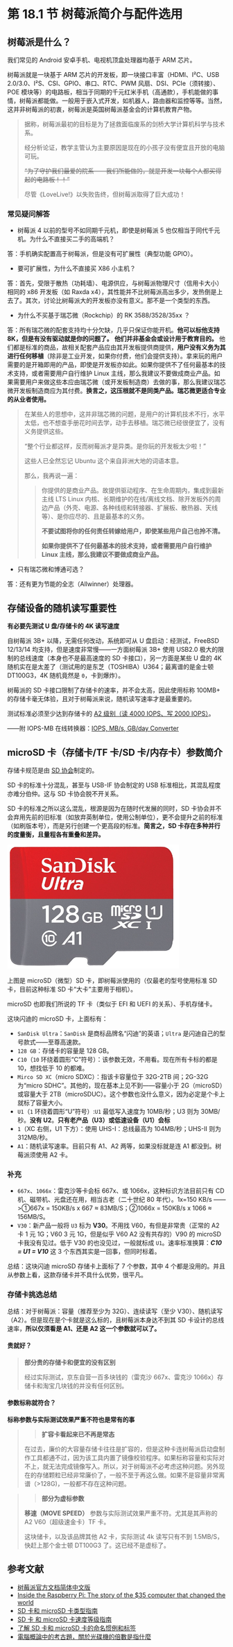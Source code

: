 # 第 18.1 节 树莓派简介与配件选用

## 树莓派是什么？

我们常见的 Android 安卓手机、电视机顶盒处理器均基于 ARM 芯片。

树莓派就是一块基于 ARM 芯片的开发板，即一块接口丰富（HDMI、I²C、USB 2.0/3.0、I²S、CSI、GPIO、串口、RTC、PWM 风扇、DSI、PCIe（须转接）、POE 模块等）的电路板，相当于同期的千元红米手机（高通款），手机能做的事情，树莓派都能做。一般用于嵌入式开发，如机器人，路由器和监控等等。当然，这并非树莓派的初衷，树莓派是英国树莓派基金会的计算机教育产物。


>据称，树莓派最初的目标是为了拯救面临废系的剑桥大学计算机科学与技术系。
>
>经分析论证，教学主管认为主要原因是现在的小孩子没有便宜且开放的电脑可玩。
>
>~~“为了守护我们最爱的院系——我们所能做的，就是开发一块每个人都买得起的电路板！！”~~
>
>尽管《LoveLive!》以失败告终，但树莓派取得了巨大成功！


### 常见疑问解答

- 树莓派 4 以前的型号不如同期千元机，即使是树莓派 5 也仅相当于同代千元机。为什么不直接买二手的高端机？

答：手机确实配置高于树莓派，但是没有可扩展性（典型功能 GPIO）。

- 要可扩展性，为什么不直接买 X86 小主机？

答：首先，受限于散热（功耗墙）、电源供应，与树莓派物理尺寸（信用卡大小）相同的 x86 开发板（如 Raxda x4），其性能并不比树莓派高出多少，发热倒是上去了。其次，讨论比树莓派大的开发板亦没有意义。那不是一个类型的东西。

- 为什么不买基于瑞芯微（Rockchip）的 RK 3588/3528/35xx ？

答：所有瑞芯微的配套支持均十分欠缺，几乎只保证你能开机。**他可以标他支持 8K，但是有没有驱动就是你的问题了。** **他们并非基金会或设计用于教育目的。** 他们都是标准的商品，故相关配套产品应由其开发板提供商提供，**用户没有义务为其进行任何移植**（除非是工业开发，如果你付费，他们会提供支持）。拿来玩的用户需要的是开箱即用的产品，即使是开发板亦如此。如果你提供不了任何最基本的技术支持，或者需要用户自行维护 Linux 主线，那么我建议不要做成商业产品。如果需要用户来做这些本应由瑞芯微（或开发板制造商）去做的事，那么我建议瑞芯微开发板制造商应为其付费。**换言之，这压根就不是同类产品。瑞芯微更适合专业的从业者使用。**

>在某些人的思想中，这并非瑞芯微的问题，是用户的计算机技术不行，水平太低，也不想查手册花时间去学，动手去移植。瑞芯微已经很便宜了，没有义务提供这些。
>
>“整个行业都这样，反而树莓派才是异类。是你玩的开发板太少啦！”
>
>这些人已全然忘记 Ubuntu 这个来自非洲大地的词语本意。
>
>那么，我再说一遍：
>
>>你提供的是商业产品。故提供驱动程序、在生命周期内，集成到最新主线 LTS Linux 内核、长期维护的在线/离线文档、除开发板外的周边产品（外壳、电源、各种线缆和转接器、扩展板、散热器、天线等）、是你应尽的、且是最基本的义务。
>>
>>**不要试图将你的任何责任转嫁给用户，即使某些用户自己也拎不清。**
>>
>>**如果你提供不了任何最基本的技术支持，或者需要用户自行维护 Linux 主线，那么我建议不要做成商业产品。**


- 只有瑞芯微和博通可选？

答：还有更为节能的全志（Allwinner）处理器。

## 存储设备的随机读写重要性

**有必要先测试 U 盘/存储卡的 4K 读写速度**

自树莓派 3B+ 以降，无需任何改动，系统即可从 U 盘启动：经测试，FreeBSD 12/13/14 均支持，但是速度非常慢——一方面树莓派 3B+ 使用 USB2.0 极大的限制的总线速度（本身也不是最高速度的 SD 卡接口），另一方面是某些 U 盘的 4K 随机实在是太差了（测试用的是东芝（TOSHIBA）U364；最离谱的是金士顿 DT100G3，4K 随机竟然是 `0`，卡到爆炸）。

树莓派的 SD 卡接口限制了存储卡的速率，并不会太高，因此使用标称 100MB+ 的存储卡毫无体验，且对于树莓派来说，随机读写速率才是最重要的。

测试标准必须至少达到存储卡的 [A2 级别（读 4000 IOPS、写 2000 IOPS）](https://www.kingston.com/cn/blog/personal-storage/microsd-sd-memory-card-naming-conventions)。

——附 IOPS-MB 在线转换器：[IOPS, MB/s, GB/day Converter](https://wintelguy.com/iops-mbs-gbday-calc.pl)

## microSD 卡（存储卡/TF 卡/SD 卡/内存卡）参数简介


存储卡规范是由 [SD 协会](https://www.sdcard.org/)制定的。

SD 卡的标准十分混乱，甚至与 USB-IF 协会制定的 USB 标准相比，其混乱程度亦难分伯仲。这与 SD 卡协会脱不开关系。

SD 卡的标准之所以这么混乱，根源是因为在随时代发展的同时，SD 卡协会并不会弃用先前的旧标准（如放弃英制单位，使用公制单位），更不会提升之前的标准（如刷版本号），而是另行创建一个更高段的标准。**简言之，SD 卡存在多种并行的度量衡，且量程各有重叠和差异。**

![闪迪 microSD 卡](../.gitbook/assets/SD.png)

上图是 microSD（微型）SD 卡，即树莓派使用的（仅最老的型号使用标准 SD 卡，目前这种标准 SD 卡“大卡”主要用于相机）。

microSD 也即我们所说的 TF 卡（类似于 EFI 和 UEFI 的关系）、手机存储卡。


这块闪迪的 microSD 卡，上面标有：

- `SanDisk Ultra`：`SanDisk` 是商标品牌名“闪迪”的英语；`Ultra` 是闪迪自己的型号款式——至尊高速款。
- `128 GB`：存储卡的容量是 128 GB。
- `C10`（`10` 环绕着圆形“C”符号）：该参数无效，不用看。现在所有卡标的都是 10，想找低于 10 的都难。
- `Mirco SD XC`（micro SDXC）：指该卡容量位于 32G-2TB 间；2G-32G 为“micro SDHC”。其他的，现在基本上见不到——容量小于 2G（microSD）或容量大于 2TB（microSDUC）。这个参数也没什么意义，因为必定是个卡上就标了容量大小。
- `U1`（`1` 环绕着圆形“U”符号）:`U1` 最低写入速度为 10MB/秒；U3 则为 30MB/秒。**没有 U2**。**只有老产品（U3）或低速设备（U1）会标**
- `1`（XC 右侧，U1 下方）：使用 UHS-I：总线最高为 104MB/秒；UHS-II 则为 312MB/秒。
- `A1`：随机读写速率。目前只有 A1、A2 两等，如果没标就是连 A1 都没到。树莓派须使用 A2 卡。



### 补充

-  `667x`、`1066x`：雷克沙等卡会标 667x、或 1066x，这种标识方法目前只有 CD 机、磁带机、光盘还在用，相当古老（二十世纪 80 年代）。1x=150 KB/s ——>①667x = 150KB/s x 667 ≈ 83MB/S；②1066x = 150KB/s x 1066 ≈ 156MB/S。
-  `V30`：新产品一般将 `U3` 标为 **V30**。不用找 V60，有但是非常贵（正常的 A2 卡 1 元 1G；V60 3 元 1G，但是似乎 V60 A2 没有共存的）V90 的 microSD 卡我没有见过。低于 V30 的也没见过，一般就标成 `U1`。速率标准换算：***C10 = U1 = V10*** 这 3 个东西其实是一回事，但同时标着。


总结：这块闪迪 microSD 存储卡上面标了 7 个参数，其中 4 个都是没用的。并且从参数上看，这款存储卡并不具什么优势，很平凡。

### 存储卡挑选总结

总结：对于树莓派：容量（推荐至少为 32G）、连续读写（至少 V30）、随机读写（A2）。但是现在是个卡就是这么标的，且树莓派本身达不到其 SD 卡设计的总线速率，**所以仅须看是 A1、还是 A2 这一个参数就可以了。**

#### 贵就好？

>**部分贵的存储卡和便宜的没有区别**
>
>经过实际测试，京东自营一百多块钱的（雷克沙 667x、雷克沙 1066x）存储卡和淘宝几块钱的并没有任何区别。

#### 参数标称就符合？

**标称参数与实际测试效果严重不符也是常有的事**

>>**扩容卡看起来已不再是常态**
>
>在过去，廉价的大容量存储卡往往是扩容的，但是这种卡连树莓派启动盘制作工具都通不过，因为该工具内置了镜像校验程序。如果标称容量和实际对不上，就无法完成镜像写入。所以，对于树莓派不必考虑这种问题。另外现在的存储颗粒已经非常廉价了，一般不至于再这么做。如果不是容量非常离谱（>128G)，一般都不存在这种问题。

>>**部分为虚标参数**
>
>**移速（MOVE SPEED）** 参数与实际测试效果严重不符。尤其是其声称的 A2 V60（超级速金卡）TF 卡。
>
>这块储卡，以及该品牌其他 A2 卡，实际测试 4k 读写只有不到 1.5MB/S，快赶上那个金士顿 DT100G3 了。这已经不是虚标了。


## 参考文献

- [树莓派官方文档简体中文版](https://rpicn.bsdcn.org)
- [Inside the Raspberry Pi: The story of the $35 computer that changed the world](https://www.techrepublic.com/article/inside-the-raspberry-pi-the-story-of-the-35-computer-that-changed-the-world/)
- [SD 卡和 microSD 卡类型指南](https://www.kingston.com/cn/blog/personal-storage/microsd-sd-memory-card-guide)
- [SD 卡 和 microSD 卡速度等级指南](https://www.kingston.com/cn/blog/personal-storage/memory-card-speed-classes)
- [了解 SD 卡和 microSD 卡的命名惯例和标签](https://www.kingston.com/cn/blog/personal-storage/microsd-sd-memory-card-naming-conventions)
- [電腦概論中的考古題，關於光碟機的倍數是指什麼](https://www.mobile01.com/topicdetail.php?f=300&t=2126605&p=3)